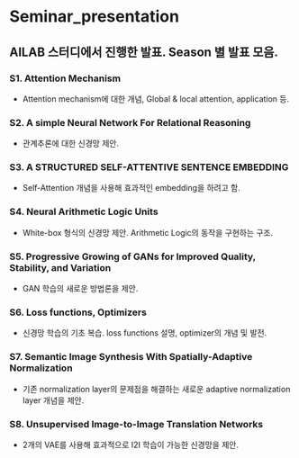 # Seminar_presentation

## AILAB 스터디에서 진행한 발표. Season 별 발표 모음.

### S1. Attention Mechanism
* Attention mechanism에 대한 개념, Global & local attention, application 등.
### S2. A simple Neural Network For Relational Reasoning
* 관계추론에 대한 신경망 제안.
### S3. A STRUCTURED SELF-ATTENTIVE SENTENCE EMBEDDING
* Self-Attention 개념을 사용해 효과적인 embedding을 하려고 함.
### S4. Neural Arithmetic Logic Units
* White-box 형식의 신경망 제안. Arithmetic Logic의 동작을 구현하는 구조.
### S5. Progressive Growing of GANs for Improved Quality, Stability, and Variation
* GAN 학습의 새로운 방법론을 제안.
### S6. Loss functions, Optimizers
* 신경망 학습의 기초 복습. loss functions 설명, optimizer의 개념 및 발전.
### S7. Semantic Image Synthesis With Spatially-Adaptive Normalization
* 기존 normalization layer의 문제점을 해결하는 새로운 adaptive normalization layer 개념을 제안.
### S8. Unsupervised Image-to-Image Translation Networks
* 2개의 VAE를 사용해 효과적으로 I2I 학습이 가능한 신경망을 제안.
